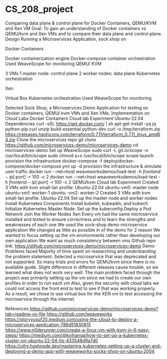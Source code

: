 # CS_208_project
Comparing data plane & control plane for Docker Containers, QEMU/KVM and Xen VM
Goal: To gain an understanding of Docker containers vs QEMU/kvm and Xen VMs and to compare their data plane and control plane.
Design
Running a Microservices Application, sock shop on

Docker Containers

Docker containerization engine
Docker-compose container orchestration
Used WeaveScope for monitoring
QEMU/ KVM

3 VMs 
1 master node: control plane
2 worker nodes: data plane
Kubernetes orchestration

Xen

Virtual Box
Kubernetes orchestration
Used WeaveScope for monitoring


Selected Sock Shop, a Microservices Demo Application for testing on Docker containers, QEMU/ kvm VMs and Xen VMs.
Implementation on Cloud Labs
Docker Containers
Cloud lab Experiment
Ubuntu-22.04
Dependencies
 curl -sSL https://get.docker.com/ | sh
apt-get install -yq jq python-pip curl unzip build-essential python-dev
curl -o /tmp/terraform.zip https://releases.hashicorp.com/terraform/0.7.11/terraform_0.7.11_linux_amd64.zip
Clone the microservices repo
git clone https://github.com/microservices-demo/microservices-demo
cd microservices-demo
Set up WeaveScope
sudo curl -L git.io/scope -o /usr/local/bin/scope
sudo chmod a+x /usr/local/bin/scope
scope launch
provision the infrastructure
docker-compose -f deploy/docker-compose/docker-compose.yml up -d
provision the infrastructure & simulate user traffic
docker run --net=host weaveworksdemos/load-test -h $frontend-ip[:$port] -r 100 -c 2
docker run --net=host weaveworksdemos/load-test -h $frontend-ip[:$port] -r 100 -c 2
QEMU/kvm
Cloud lab Experiment
Created 3 VMs with kvm small-lan profile: Ubuntu-22.04 
ubuntu-vm0: master node
ubuntu-vm1: worker-1
ubuntu -vm2: worker-2
Created 3 VMs with kvm small-lan profile: Ubuntu-22.04
Set up the master node and worker nodes
 Install Kubernetes Components
Install kubelet, kubeadm, and kubectl
Initialize Kubernetes Master Node. Set up the kubeconfig
Deploy a Pod Network
Join the Worker Nodes
Xen
Every vm had the same microservice installed and tested to ensure correctness and to learn the strengths and weaknesses of each one
We used the sock-shop demo microservice application
We changed as little as possible in of the demo for 2 reason
We wanted to focus setting up the vm environments rather than developing our own application
We want as much consistency between vms
 Github repo link:
https://github.com/microservices-demo/microservices-demo
Demo
Problems faced
Majority of time spent on researching and understanding the problem statement.
Selected a microservice that was deprecated and not supported. 
So many trials and errors for QEMU/kvm since there is no available guide.
Slight difference in different releases cause trouble, so we learned what does not work very well.
The main problem faced through the project was primarily setting up the vm since we had to create our own profiles in order to run each vm
Also, given the security with cloud labs we could not access the front end to test to see if that was working properly. As a result, we chose to use virtual box for the XEN vm to test accessing the microservice through the internet.

References
https://github.com/microservices-demo/microservices-demo?tab=readme-ov-file
https://github.com/weaveworks
https://gloryyusuf20.medium.com/using-the-cloud-to-deploy-a-microservices-application-786d51830815
https://www.n0derunner.com/create-a-linux-vm-with-kvm-in-6-easy-steps/
https://medium.com/@kvihanga/how-to-set-up-a-kubernetes-cluster-on-ubuntu-22-04-lts-433548d9a7d0
https://uthy.hashnode.dev/mastering-kubernetes-setting-up-a-cluster-and-deploying-a-demo-app-with-weaveworks-socks-shop-on-ubuntu-2004


 
